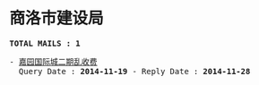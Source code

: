 # 商洛市建设局
<pre><b>TOTAL MAILS : 1</b></pre>
<pre>
- <a href="../../categories/mails/2823.md">嘉园国际城二期乱收费</a><br/>  Query Date : <b>2014-11-19</b> - Reply Date : <b>2014-11-28</b>
</pre>
